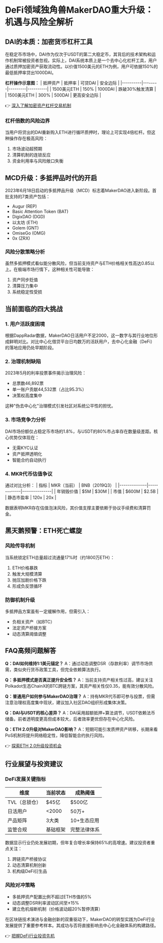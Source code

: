 # DeFi领域独角兽MakerDAO重大升级：机遇与风险全解析

## DAI的本质：加密货币杠杆工具

在稳定币市场中，DAI作为仅次于USDT的第二大稳定币，其背后的技术架构和运作机制常被投资者忽视。实际上，DAI系统本质上是一个去中心化杠杆工具，用户通过质押加密资产获取流动性。以价值1500美元的ETH为例，用户可依据150%的最低抵押率贷出1000DAI。

**杠杆操作示意图：**
| 抵押资产 | 抵押率 | 可贷DAI | 安全边际 |
|----------|--------|---------|----------|
| 1500美元ETH | 150% | 1000DAI | 跌破30%触发清算 |
| 1500美元ETH | 300% | 500DAI | 更高安全边际 |

👉 [深入了解加密资产杠杆交易机制](https://bit.ly/okx_welcome)

### 杠杆倍数的风险边界
当用户将贷出的DAI重新购入ETH进行循环质押时，理论上可实现4倍杠杆。但这种操作存在极高风险：
1. 市场波动超预期
2. 清算机制的连锁反应
3. 资金利用率与风险敞口失衡

## MCD升级：多抵押品时代的开启

2023年6月18日启动的多抵押品升级（MCD）标志着MakerDAO进入新阶段。首批支持的7类资产包括：
- Augur (REP)
- Basic Attention Token (BAT)
- DigixDAO (DGD)
- 以太坊 (ETH)
- Golem (GNT)
- OmiseGo (OMG)
- 0x (ZRX)

### 风险分散策略分析
虽然多抵押模式看似能分散风险，但当前支持资产与ETH价格相关性高达0.85以上。在极端市场行情下，这种相关性可能导致：
1. 资产同步贬值
2. 清算压力集中
3. 系统稳定性受损

## 当前面临的四大挑战

### 1. 用户活跃度困境
根据DappRadar数据，MakerDAO日活用户不足2000，这一数字与其行业地位形成鲜明对比。对比中心化借贷平台日均数万的活跃用户，去中心化金融（DeFi）的落地应用仍处早期阶段。

### 2. 治理机制缺陷
2023年5月的利率投票事件揭示治理风险：
- 总票数46,892票
- 单一账户贡献44,532票（占比95.3%）
- 决策权高度集中

这种"伪去中心化"治理模式引发社区对系统公平性的担忧。

### 3. 市场竞争力分析
DAI市场份额仅占稳定币市场的1.8%，与USDT的80%市占率存在数量级差距。核心优势仅体现在：
- 无需KYC认证
- 资产抵押透明化
- 智能合约自动执行

### 4. MKR代币估值争议
通过对比分析：
| 指标         | MKR（当前） | BNB（2019Q3） |
|--------------|-------------|---------------|
| 年销毁价值   | $5M         | $30M          |
| 市值         | $600M       | $2.5B         |
| 静态市盈率   | 120x        | 20x           |

数据表明MKR存在估值泡沫风险，其价值支撑主要依赖于协议手续费和清算罚金。

## 黑天鹅预警：ETH死亡螺旋

### 风险传导机制
当系统锁定ETH总量超过流通量17%时（约1800万ETH）：
1. ETH价格暴跌
2. 触发大规模清算
3. 抛压加剧价格下跌
4. 形成负反馈循环

### 防御机制升级
多抵押品方案虽有一定缓解作用，但需引入：
- 负相关资产（如BTC）
- 法定资产桥接方案
- 动态清算阈值调整

## FAQ高频问题解答

**Q：DAI如何维持1:1美元锚定？**
A：通过动态调整DSR（存款利率）调节市场供需，类似央行货币政策工具，但完全依赖算法执行。

**Q：多抵押模式是否真正提升安全性？**
A：当前支持资产相关性过高，建议关注Polkadot生态ChainX的BTC跨链方案，其资产相关性仅0.35，能有效分散风险。

**Q：普通用户如何参与MakerDAO治理？**
A：持有MKR代币即可参与投票，但需注意治理权高度集中现状，建议加入社区DAO组织形成集体决策。

**Q：DAI与USDT的核心差异？**
A：DAI采用超额抵押+算法调节，USDT依赖法币储备。前者透明度更高但成本较大，后者效率更优但存在中心化风险。

**Q：ETH 2.0升级对MakerDAO影响？**
A：短期可能引发质押资产转移，长期来看PoS机制将提升网络稳定性，降低智能合约执行风险。

👉 [探索ETH 2.0升级投资机会](https://bit.ly/okx_welcome)

## 行业展望与投资建议

### DeFi发展关键指标
| 维度         | 当前状态 | 成熟阈值 |
|--------------|----------|----------|
| TVL（总锁仓）| $45亿    | $500亿   |
| 日活用户     | <2000    | 50万+    |
| 产品矩阵     | 3大类    | 10+生态应用 |
| 监管合规     | 基础框架 | 完整法律体系 |

数据显示行业仍处发展初期，但年复合增长率保持65%的高增速。建议投资者重点关注：
1. 跨链资产桥接协议
2. 动态清算机制创新
3. 机构级DeFi衍生品

### 风险对冲策略
- 多抵押资产配置比例不超过ETH市值的5%
- 动态调整DSR利率波动区间至±15%
- 建立危机熔断机制（价格波动超20%暂停清算）

在区块链技术演进与金融创新的双重驱动下，MakerDAO的转型实践为DeFi行业发展提供了重要参考样本。其成功与否将直接影响去中心化金融体系的构建路径。

👉 [把握DeFi行业投资先机](https://bit.ly/okx_welcome)